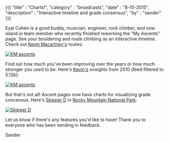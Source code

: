 {{{
  "title" : "Charts!",
  "category" : "broadcasts",
  "date" : "8-10-2015",
  "description" : "Interactive timeline and grade consensus",
  "by" : "sander"
}}}

Eyal Cohen is a good buddy, musician, engineer, rock climber, and now island.io team member who recently finished reworking the "My Ascents" page. See your bouldering and route climbing as an interactive timeline. Check out [Kevin Macartney's](https://www.island.io/Cupcake/ascents) routes:

<!--more-->

[![KM ascents](https://d3ulmsx02dkj2g.cloudfront.net/blog/img/km1.png)](https://www.island.io/Cupcake/ascents)

Find out how much you've been improving over the years or how much stronger you used to be. Here's [Kevin's](https://www.island.io/Cupcake/ascents) onsights from 2010 (feed filtered to 5.12b):

[![KM ascents](https://d3ulmsx02dkj2g.cloudfront.net/blog/img/km2.png)](https://www.island.io/Cupcake/ascents)

But that's not all! Ascent pages now have charts for visualizing grade concensus. Here's [Skipper D](https://www.island.io/crags/usa/rmnp/boulders/skipper-d) in [Rocky Mountain National Park](https://www.island.io/crags/usa/rmnp):

[![Skipper D](https://d3ulmsx02dkj2g.cloudfront.net/blog/img/sd.png)](https://www.island.io/crags/usa/rmnp/boulders/skipper-d)

Let us know if there's any features you'd like to have! Thank you to everyone who has been sending in feedback.

Sander